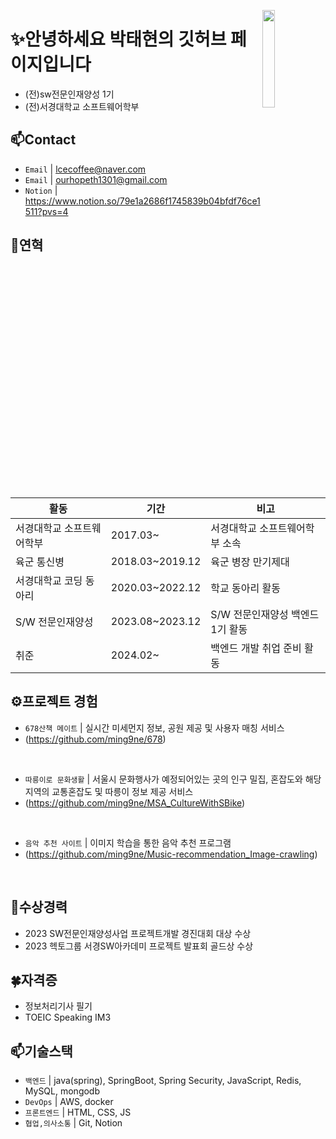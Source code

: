 <a href="https://hits.seeyoufarm.com"><img src="https://hits.seeyoufarm.com/api/count/incr/badge.svg?url=https%3A%2F%2Fgithub.com%2Fstg0123%2Fhit-counter&count_bg=%235AE57E&title_bg=%23555555&icon=&icon_color=%23E7E7E7&title=%EB%B0%A9%EB%AC%B8%EC%9E%90%EC%88%98&edge_flat=false" width="20%" align="right"/></a>  

# ✨안녕하세요 박태현의 깃허브 페이지입니다  
- (전)sw전문인재양성 1기  
- (전)서경대학교 소프트웨어학부 

## 📫Contact

- `Email` | lcecoffee@naver.com
- `Email` | ourhopeth1301@gmail.com
- `Notion` | <a href="https://www.notion.so/79e1a2686f1745839b04bfdf76ce1511?pvs=4" target="_blank">https://www.notion.so/79e1a2686f1745839b04bfdf76ce1511?pvs=4</a>


## 👋연혁<br/>
|활동|기간|비고|
|---|---|---|
|서경대학교 소프트웨어학부|2017.03~ | 서경대학교 소프트웨어학부 소속|
|육군 통신병 |2018.03~2019.12|육군 병장 만기제대|
|서경대학교 코딩 동아리 |2020.03~2022.12|학교 동아리 활동|
|S/W 전문인재양성|2023.08~2023.12| S/W 전문인재양성 백엔드 1기 활동|
|취준 | 2024.02~ |백엔드 개발 취업 준비 활동|

## ⚙프로젝트 경험

- `678산책 메이트` | 실시간 미세먼지 정보, 공원 제공 및 사용자 매칭 서비스
- (https://github.com/ming9ne/678)
<br>

- `따릉이로 문화생활` | 서울시 문화행사가 예정되어있는 곳의 인구 밀집, 혼잡도와 해당 지역의 교통혼잡도 및 따릉이 정보 제공 서비스
- (https://github.com/ming9ne/MSA_CultureWithSBike)
<br>

- `음악 추천 사이트` | 이미지 학습을 통한 음악 추천 프로그램
- (https://github.com/ming9ne/Music-recommendation_Image-crawling)
<br>


## 🎉수상경력
- 2023 SW전문인재양성사업 프로젝트개발 경진대회 대상 수상
- 2023 헥토그룹 서경SW아카데미 프로젝트 발표회 골드상 수상 

## 🍀자격증
- 정보처리기사 필기
- TOEIC Speaking IM3


## 📫기술스택
- `백엔드` | java(spring), SpringBoot, Spring Security, JavaScript, Redis, MySQL, mongodb
- `DevOps` | AWS, docker
- `프론트엔드` | HTML, CSS, JS
- `협업,의사소통` | Git, Notion
<br>


